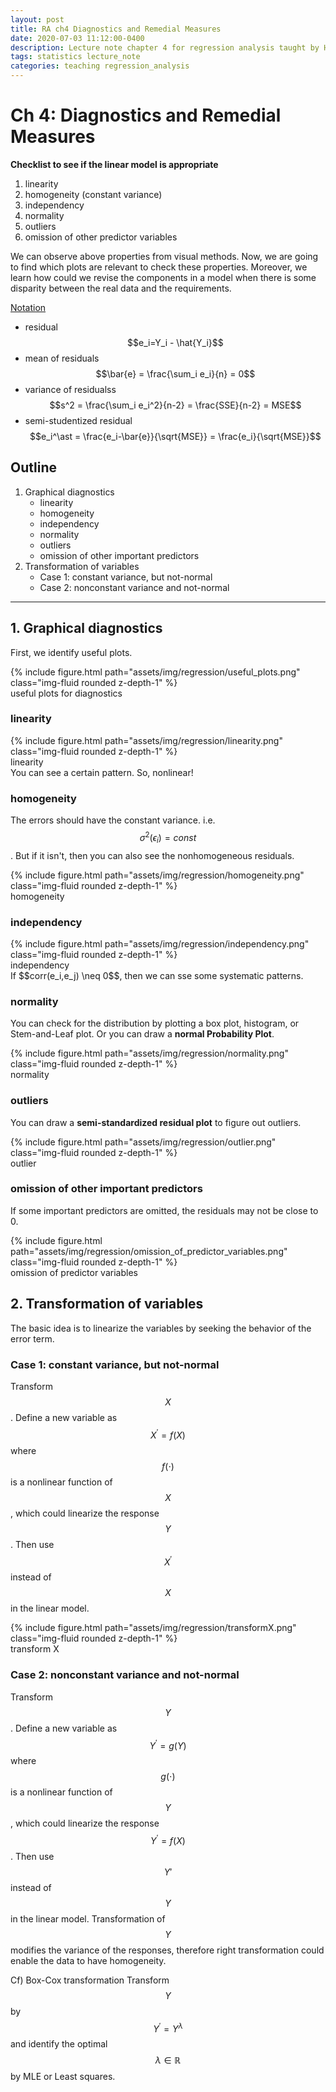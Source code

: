 ```yaml
---
layout: post
title: RA ch4 Diagnostics and Remedial Measures
date: 2020-07-03 11:12:00-0400
description: Lecture note chapter 4 for regression analysis taught by Hyemin Gu in 2020
tags: statistics lecture_note
categories: teaching regression_analysis
---
```


# Ch 4: Diagnostics and Remedial Measures

**Checklist to see if the linear model is appropriate**

1. linearity
2. homogeneity (constant variance)
3. independency
4. normality
5. outliers
6. omission of other predictor variables

We can observe above properties from visual methods. Now, we are going to find which plots are relevant to check these properties. Moreover, we learn how could we revise the components in a model when there is some disparity between the real data and the requirements.

<U>Notation</U>

- residual $$e_i=Y_i - \hat{Y_i}$$
- mean of residuals $$\bar{e} = \frac{\sum_i e_i}{n} = 0$$
- variance of residualss $$s^2 = \frac{\sum_i e_i^2}{n-2} = \frac{SSE}{n-2} = MSE$$
- semi-studentized residual $$e_i^\ast = \frac{e_i-\bar{e}}{\sqrt{MSE}} = \frac{e_i}{\sqrt{MSE}}$$

## Outline

1. Graphical diagnostics
   - linearity
   - homogeneity
   - independency
   - normality
   - outliers
   - omission of other important predictors
2. Transformation of variables
   - Case 1: constant variance, but not-normal
   - Case 2: nonconstant variance and not-normal

---

## 1. Graphical diagnostics

First, we identify useful plots.

<div class="row mt-3">
    <div class="col-sm mt-3 mt-md-0">
        {% include figure.html path="assets/img/regression/useful_plots.png" class="img-fluid rounded z-depth-1" %}
    </div>
</div>
<div class="caption">
useful plots for diagnostics
</div>

### linearity

<div class="row mt-3">
    <div class="col-sm mt-3 mt-md-0">
        {% include figure.html path="assets/img/regression/linearity.png" class="img-fluid rounded z-depth-1" %}
    </div>
</div>
<div class="caption">
linearity
</div>
You can see a certain pattern. So, nonlinear!

### homogeneity

The errors should have the constant variance. i.e. $$\sigma^2(\epsilon_i) = const$$.
But if it isn't, then you can also see the nonhomogeneous residuals.

<div class="row mt-3">
    <div class="col-sm mt-3 mt-md-0">
        {% include figure.html path="assets/img/regression/homogeneity.png" class="img-fluid rounded z-depth-1" %}
    </div>
</div>
<div class="caption">
homogeneity
</div>

### independency

<div class="row mt-3">
    <div class="col-sm mt-3 mt-md-0">
        {% include figure.html path="assets/img/regression/independency.png" class="img-fluid rounded z-depth-1" %}
    </div>
</div>
<div class="caption">
independency
</div>
If $$corr(e_i,e_j) \neq 0$$, then we can sse some systematic patterns.

### normality

You can check for the distribution by plotting a box plot, histogram, or Stem-and-Leaf plot. Or you can draw a **normal Probability Plot**.

<div class="row mt-3">
    <div class="col-sm mt-3 mt-md-0">
        {% include figure.html path="assets/img/regression/normality.png" class="img-fluid rounded z-depth-1" %}
    </div>
</div>
<div class="caption">
normality
</div>

### outliers

You can draw a **semi-standardized residual plot** to figure out outliers.

<div class="row mt-3">
    <div class="col-sm mt-3 mt-md-0">
        {% include figure.html path="assets/img/regression/outlier.png" class="img-fluid rounded z-depth-1" %}
    </div>
</div>
<div class="caption">
outlier
</div>

### omission of other important predictors

If some important predictors are omitted, the residuals may not be close to 0.

<div class="row mt-3">
    <div class="col-sm mt-3 mt-md-0">
        {% include figure.html path="assets/img/regression/omission_of_predictor_variables.png" class="img-fluid rounded z-depth-1" %}
    </div>
</div>
<div class="caption">
omission of predictor variables
</div>

## 2. Transformation of variables

The basic idea is to linearize the variables by seeking the behavior of the error term.

### Case 1: constant variance, but not-normal

Transform $$X$$. Define a new variable as $$X^\prime = f(X)$$ where $$f(\cdot)$$ is a nonlinear function of $$X$$, which could linearize the response $$Y$$. Then use $$X^\prime$$ instead of $$X$$ in the linear model.

<div class="row mt-3">
    <div class="col-sm mt-3 mt-md-0">
        {% include figure.html path="assets/img/regression/transformX.png" class="img-fluid rounded z-depth-1" %}
    </div>
</div>
<div class="caption">
transform X
</div>

### Case 2: nonconstant variance and not-normal

Transform $$Y$$. Define a new variable as $$Y^\prime = g(Y)$$ where $$g(\cdot)$$ is a nonlinear function of $$Y$$, which could linearize the response $$Y^\prime = f(X)$$. Then use $$Y\prime$$ instead of $$Y$$ in the linear model. Transformation of $$Y$$ modifies the variance of the responses, therefore right transformation could enable the data to have homogeneity.

Cf) Box-Cox transformation
Transform $$Y$$ by $$Y^\prime = Y^\lambda$$ and identify the optimal $$\lambda \in \mathbb{R}$$ by MLE or Least squares.
